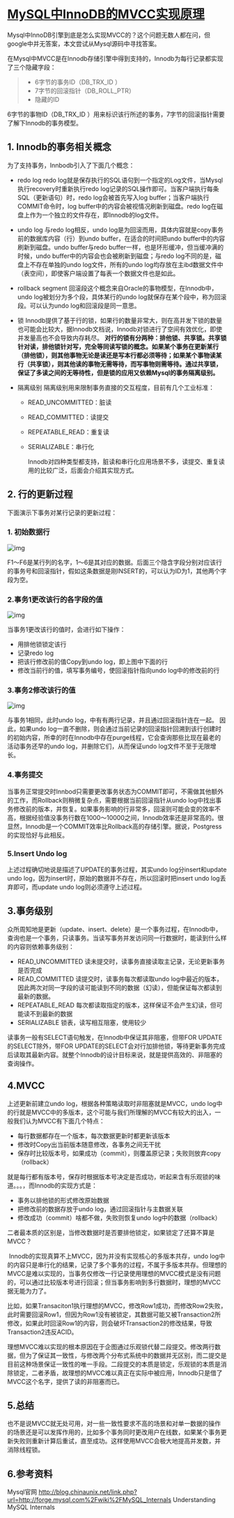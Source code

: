 # [MySQL中InnoDB的MVCC实现原理](https://blog.csdn.net/chen77716/article/details/6742128)

 Mysql中InnoDB引擎到底是怎么实现MVCC的？这个问题无数人都在问，但google中并无答案，本文尝试从Mysql源码中寻找答案。

  在Mysql中MVCC是在Innodb存储引擎中得到支持的，Innodb为每行记录都实现了三个隐藏字段：

> - 6字节的事务ID（DB_TRX_ID ）
> - 7字节的回滚指针（DB_ROLL_PTR）
> - 隐藏的ID

6字节的事物ID（DB_TRX_ID ）用来标识该行所述的事务，7字节的回滚指针需要了解下Innodb的事务模型。

##  1. Innodb的事务相关概念

为了支持事务，Innbodb引入了下面几个概念：

- redo log
  redo log就是保存执行的SQL语句到一个指定的Log文件，当Mysql执行recovery时重新执行redo log记录的SQL操作即可。当客户端执行每条SQL（更新语句）时，redo log会被首先写入log buffer；当客户端执行COMMIT命令时，log buffer中的内容会被视情况刷新到磁盘。redo log在磁盘上作为一个独立的文件存在，即Innodb的log文件。

- undo log
  与redo log相反，undo log是为回滚而用，具体内容就是copy事务前的数据库内容（行）到undo buffer，在适合的时间把undo buffer中的内容刷新到磁盘。undo buffer与redo buffer一样，也是环形缓冲，但当缓冲满的时候，undo buffer中的内容会也会被刷新到磁盘；与redo log不同的是，磁盘上不存在单独的undo log文件，所有的undo log均存放在主ibd数据文件中（表空间），即使客户端设置了每表一个数据文件也是如此。

- rollback segment
  回滚段这个概念来自Oracle的事物模型，在Innodb中，undo log被划分为多个段，具体某行的undo log就保存在某个段中，称为回滚段。可以认为undo log和回滚段是同一意思。

- 锁
  Innodb提供了基于行的锁，如果行的数量非常大，则在高并发下锁的数量也可能会比较大，据Innodb文档说，Innodb对锁进行了空间有效优化，即使并发量高也不会导致内存耗尽。
  **对行的锁有分两种：排他锁、共享锁。共享锁针对读，排他锁针对写，完全等同读写锁的概念。如果某个事务在更新某行（排他锁），则其他事物无论是读还是写本行都必须等待；如果某个事物读某行（共享锁），则其他读的事物无需等待，而写事物则需等待。通过共享锁，保证了多读之间的无等待性，但是锁的应用又依赖Mysql的事务隔离级别。**

- 隔离级别
  隔离级别用来限制事务直接的交互程度，目前有几个工业标准：

  - READ_UNCOMMITTED：脏读

  - READ_COMMITTED：读提交

  - REPEATABLE_READ：重复读

  - SERIALIZABLE：串行化

    Innodb对四种类型都支持，脏读和串行化应用场景不多，读提交、重复读用的比较广泛，后面会介绍其实现方式。
## 2. 行的更新过程
下面演示下事务对某行记录的更新过程：

### 1. 初始数据行

![img](./images/0_1314941383D0D8.gif)

F1～F6是某行列的名字，1～6是其对应的数据。后面三个隐含字段分别对应该行的事务号和回滚指针，假如这条数据是刚INSERT的，可以认为ID为1，其他两个字段为空。

### 2.事务1更改该行的各字段的值

![img](./images/0_1314942146opRN.gif)

当事务1更改该行的值时，会进行如下操作：

- 用排他锁锁定该行
- 记录redo log
- 把该行修改前的值Copy到undo log，即上图中下面的行
- 修改当前行的值，填写事务编号，使回滚指针指向undo log中的修改前的行

### 3.事务2修改该行的值

![img](./images/0_1314943023gBpa.gif)



与事务1相同，此时undo log，中有有两行记录，并且通过回滚指针连在一起。
因此，如果undo log一直不删除，则会通过当前记录的回滚指针回溯到该行创建时的初始内容，所幸的时在Innodb中存在purge线程，它会查询那些比现在最老的活动事务还早的undo log，并删除它们，从而保证undo log文件不至于无限增长。

### 4.事务提交
当事务正常提交时Innbod只需要更改事务状态为COMMIT即可，不需做其他额外的工作，而Rollback则稍微复杂点，需要根据当前回滚指针从undo log中找出事务修改前的版本，并恢复。如果事务影响的行非常多，回滚则可能会变的效率不高，根据经验值没事务行数在1000～10000之间，Innodb效率还是非常高的。很显然，Innodb是一个COMMIT效率比Rollback高的存储引擎。据说，Postgress的实现恰好与此相反。

### 5.Insert Undo log
上述过程确切地说是描述了UPDATE的事务过程，其实undo log分insert和update undo log，因为insert时，原始的数据并不存在，所以回滚时把insert undo log丢弃即可，而update undo log则必须遵守上述过程。

## 3.事务级别

众所周知地是更新（update、insert、delete）是一个事务过程，在Innodb中，查询也是一个事务，只读事务。当读写事务并发访问同一行数据时，能读到什么样的内容则依赖事务级别：

- READ_UNCOMMITTED
  读未提交时，读事务直接读取主记录，无论更新事务是否完成
- READ_COMMITTED
  读提交时，读事务每次都读取undo log中最近的版本，因此两次对同一字段的读可能读到不同的数据（幻读），但能保证每次都读到最新的数据。
- REPEATABLE_READ
  每次都读取指定的版本，这样保证不会产生幻读，但可能读不到最新的数据
- SERIALIZABLE
  锁表，读写相互阻塞，使用较少

读事务一般有SELECT语句触发，在Innodb中保证其非阻塞，但带FOR UPDATE的SELECT除外，带FOR UPDATE的SELECT会对行加排他锁，等待更新事务完成后读取其最新内容。就整个Innodb的设计目标来说，就是提供高效的、非阻塞的查询操作。



## 4.MVCC



上述更新前建立undo log，根据各种策略读取时非阻塞就是MVCC，undo log中的行就是MVCC中的多版本，这个可能与我们所理解的MVCC有较大的出入，一般我们认为MVCC有下面几个特点：

- 每行数据都存在一个版本，每次数据更新时都更新该版本
- 修改时Copy出当前版本随意修改，各事务之间无干扰
- 保存时比较版本号，如果成功（commit），则覆盖原记录；失败则放弃copy（rollback）

就是每行都有版本号，保存时根据版本号决定是否成功，听起来含有乐观锁的味道。。。，而Innodb的实现方式是：

- 事务以排他锁的形式修改原始数据
- 把修改前的数据存放于undo log，通过回滚指针与主数据关联
- 修改成功（commit）啥都不做，失败则恢复undo log中的数据（rollback）

二者最本质的区别是，当修改数据时是否要排他锁定，如果锁定了还算不算是MVCC？ 

​		Innodb的实现真算不上MVCC，因为并没有实现核心的多版本共存，undo log中的内容只是串行化的结果，记录了多个事务的过程，不属于多版本共存。但理想的MVCC是难以实现的，当事务仅修改一行记录使用理想的MVCC模式是没有问题的，可以通过比较版本号进行回滚；但当事务影响到多行数据时，理想的MVCC据无能为力了。

比如，如果Transaciton1执行理想的MVCC，修改Row1成功，而修改Row2失败，此时需要回滚Row1，但因为Row1没有被锁定，其数据可能又被Transaction2所修改，如果此时回滚Row1的内容，则会破坏Transaction2的修改结果，导致Transaction2违反ACID。

理想MVCC难以实现的根本原因在于企图通过乐观锁代替二段提交。修改两行数据，但为了保证其一致性，与修改两个分布式系统中的数据并无区别，而二提交是目前这种场景保证一致性的唯一手段。二段提交的本质是锁定，乐观锁的本质是消除锁定，二者矛盾，故理想的MVCC难以真正在实际中被应用，Innodb只是借了MVCC这个名字，提供了读的非阻塞而已。

## 5.总结

也不是说MVCC就无处可用，对一些一致性要求不高的场景和对单一数据的操作的场景还是可以发挥作用的，比如多个事务同时更改用户在线数，如果某个事务更新失败则重新计算后重试，直至成功。这样使用MVCC会极大地提高并发数，并消除线程锁。

## 6.参考资料

Mysql官网
http://blog.chinaunix.net/link.php?url=http://forge.mysql.com%2Fwiki%2FMySQL_Internals
Understanding MySQL Internals
